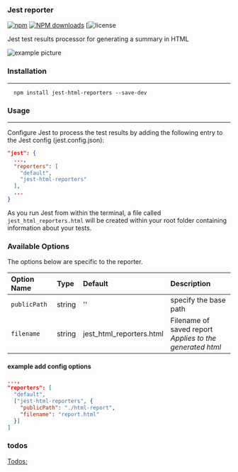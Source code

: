 ### Jest reporter

[![npm](https://img.shields.io/npm/v/jest-html-reporters.svg)](https://www.npmjs.com/package/jest-html-reporters)
[![NPM downloads](http://img.shields.io/npm/dm/jest-html-reporters.svg?style=flat-square)](http://npmjs.com/jest-html-reporters)
[![license](https://img.shields.io/npm/l/jest-html-reporters.svg)


Jest test results processor for generating a summary in HTML

![example picture](./show.gif)

### Installation

---

```shell
  npm install jest-html-reporters --save-dev
```

### Usage
----
Configure Jest to process the test results by adding the following entry to the Jest config (jest.config.json):
```json
"jest": {
  ...,
  "reporters": [
    "default",
    "jest-html-reporters"
  ],
  ...
}

```
As you run Jest from within the terminal, a file called `jest_html_reporters.html` will be created within your root folder containing information about your tests.

### Available Options
The options below are specific to the reporter.

Option Name | Type | Default | Description 
:---------- | :--- | :------ | :----------
`publicPath` | string | '' | specify the base path
`filename` | string | jest_html_reporters.html | Filename of saved report <br> *Applies to the generated html*

#### example add config options 
```json
...,
"reporters": [
  "default",
  ["jest-html-reporters", {
    "publicPath": "./html-report",
    "filename": "report.html"
  }]
]
```
### todos

[Todos:](https://github.com/Hazyzh/jest-html-reporters/issues/1)
